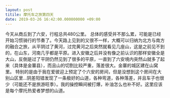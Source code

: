 ```yaml
---
layout: post
titile: 摩托车之旅第四天
date: 2019-03-26 16:42:00.000000000 +09:00
---
```


今天从商丘到了六安，行程总共480公里。
总体的感受并不那么累，可能是已经开始习惯骑行的节奏了。今天路上见到的又很不一样，大概可以归纳为北方与南方的融合之旅，从平阴过了黄河，过完黄河之后突然就看见几座山，这是之前见不到的，在山东，河南几乎都是平原。进入安徽之后并没有像之前认识的那样安徽全是大山，反倒是过了平阴仍然见到了很多的平原，一直到了六安境内突然山就多了起来（具体是金寨县），而且山的切割比较严重，落差很大。金寨的城区建在山窝里。
特别的是由于我在爱彼迎上预定了个六安的房间，但是没想到这个房间在大别山区里...阴差阳错发现了一条极好的山道，各种弯道，各种落差，并且车子也很少（可能还不是旅游旺季）。我的操控瞬间被打爆，补油怎么也补不好。这里应该是每个摩托热爱者梦想的山道。
